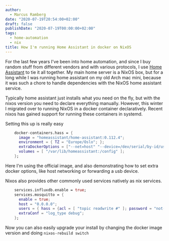 ```yaml
---
author:
  - Marcus Ramberg
date: "2020-07-19T20:54:00+02:00"
draft: false
publishDate: "2020-07-19T00:00:00+02:00"
tags:
  - home-automation
  - nix
title: How I'm running Home Assistant in docker on NixOS
---
```


For the last few years I've been into home automation, and since I buy random stuff from different vendors and with
various protocols, I use [Home Assistant](https://home-assistant.io/) to tie it all together. My main home server is a
NixOS box, but for a long while I was running home assistant on my old Arch mac mini, because it was such a chore to
handle dependencies with the NixOS home assistant service.

Typically home assistant just installs what you need on the fly, but with the nixos version you need to declare
everything manually. However, this winter I migrated over to running NixOS in a docker container declaratively. Recent
nixos has gained support for running these containers in systemd.

Setting this up is really easy

```nix
    docker-containers.hass = {
      image = "homeassistant/home-assistant:0.112.4";
      environment = { TZ = "Europe/Oslo"; };
      extraDockerOptions = ["--net=host" "--device=/dev/serial/by-id/usb-0658_0200-if00"];
      volumes = [ "/var/lib/homeassistant:/config" ];
    };
```

Here I'm using the official image, and also demonstrating how to set extra docker options, like host networking or
forwarding a usb device.

Nixos also provides other commonly used services natively as nix services.

```nix
    services.influxdb.enable = true;
    services.mosquitto = {
      enable = true;
      host = "0.0.0.0";
      users = { hass = {acl = [ "topic readwrite #" ]; password = "not-my-password"; }; };
      extraConf = "log_type debug";
    };
```

Now you can also easily upgrade your install by changing the docker image version and doing `nixos-rebuild switch`
